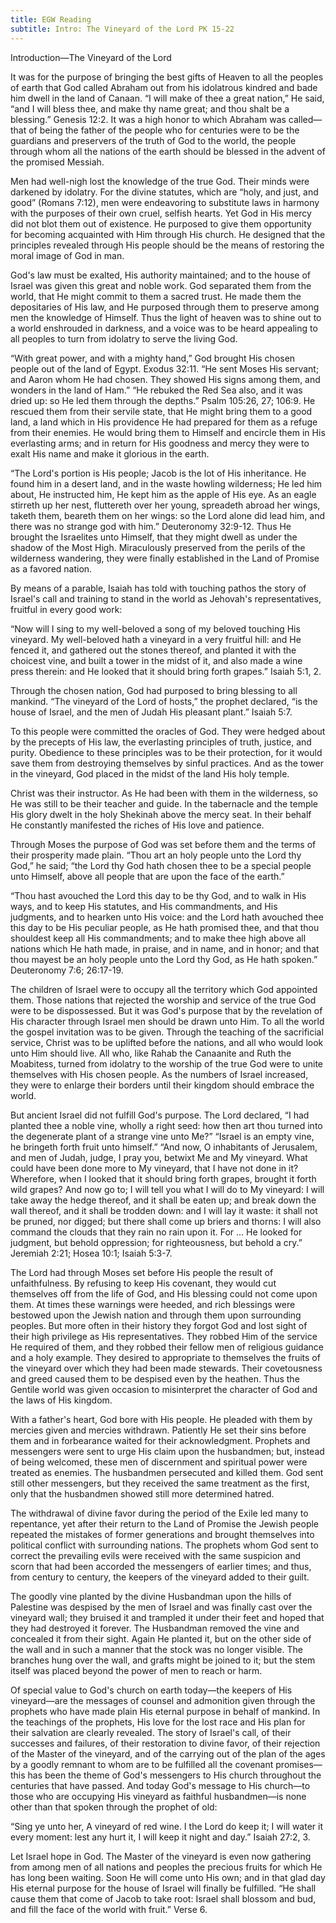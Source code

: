 ```yaml
---
title: EGW Reading
subtitle: Intro: The Vineyard of the Lord PK 15-22
---
```


Introduction—The Vineyard of the Lord

It was for the purpose of bringing the best gifts of Heaven to all the peoples of earth that God called Abraham out from his idolatrous kindred and bade him dwell in the land of Canaan. “I will make of thee a great nation,” He said, “and I will bless thee, and make thy name great; and thou shalt be a blessing.” Genesis 12:2. It was a high honor to which Abraham was called—that of being the father of the people who for centuries were to be the guardians and preservers of the truth of God to the world, the people through whom all the nations of the earth should be blessed in the advent of the promised Messiah.

Men had well-nigh lost the knowledge of the true God. Their minds were darkened by idolatry. For the divine statutes, which are “holy, and just, and good” (Romans 7:12), men were endeavoring to substitute laws in harmony with the purposes of their own cruel, selfish hearts. Yet God in His mercy did not blot them out of existence. He purposed to give them opportunity for becoming acquainted with Him through His church. He designed that the principles revealed through His people should be the means of restoring the moral image of God in man.

God's law must be exalted, His authority maintained; and to the house of Israel was given this great and noble work. God separated them from the world, that He might commit to them a sacred trust. He made them the depositaries of His law, and He purposed through them to preserve among men the knowledge of Himself. Thus the light of heaven was to shine out to a world enshrouded in darkness, and a voice was to be heard appealing to all peoples to turn from idolatry to serve the living God.

“With great power, and with a mighty hand,” God brought His chosen people out of the land of Egypt. Exodus 32:11. “He sent Moses His servant; and Aaron whom He had chosen. They showed His signs among them, and wonders in the land of Ham.” “He rebuked the Red Sea also, and it was dried up: so He led them through the depths.” Psalm 105:26, 27; 106:9. He rescued them from their servile state, that He might bring them to a good land, a land which in His providence He had prepared for them as a refuge from their enemies. He would bring them to Himself and encircle them in His everlasting arms; and in return for His goodness and mercy they were to exalt His name and make it glorious in the earth.

“The Lord's portion is His people; Jacob is the lot of His inheritance. He found him in a desert land, and in the waste howling wilderness; He led him about, He instructed him, He kept him as the apple of His eye. As an eagle stirreth up her nest, fluttereth over her young, spreadeth abroad her wings, taketh them, beareth them on her wings: so the Lord alone did lead him, and there was no strange god with him.” Deuteronomy 32:9-12. Thus He brought the Israelites unto Himself, that they might dwell as under the shadow of the Most High. Miraculously preserved from the perils of the wilderness wandering, they were finally established in the Land of Promise as a favored nation.

By means of a parable, Isaiah has told with touching pathos the story of Israel's call and training to stand in the world as Jehovah's representatives, fruitful in every good work:

“Now will I sing to my well-beloved a song of my beloved touching His vineyard. My well-beloved hath a vineyard in a very fruitful hill: and He fenced it, and gathered out the stones thereof, and planted it with the choicest vine, and built a tower in the midst of it, and also made a wine press therein: and He looked that it should bring forth grapes.” Isaiah 5:1, 2.

Through the chosen nation, God had purposed to bring blessing to all mankind. “The vineyard of the Lord of hosts,” the prophet declared, “is the house of Israel, and the men of Judah His pleasant plant.” Isaiah 5:7.

To this people were committed the oracles of God. They were hedged about by the precepts of His law, the everlasting principles of truth, justice, and purity. Obedience to these principles was to be their protection, for it would save them from destroying themselves by sinful practices. And as the tower in the vineyard, God placed in the midst of the land His holy temple.

Christ was their instructor. As He had been with them in the wilderness, so He was still to be their teacher and guide. In the tabernacle and the temple His glory dwelt in the holy Shekinah above the mercy seat. In their behalf He constantly manifested the riches of His love and patience.

Through Moses the purpose of God was set before them and the terms of their prosperity made plain. “Thou art an holy people unto the Lord thy God,” he said; “the Lord thy God hath chosen thee to be a special people unto Himself, above all people that are upon the face of the earth.”

“Thou hast avouched the Lord this day to be thy God, and to walk in His ways, and to keep His statutes, and His commandments, and His judgments, and to hearken unto His voice: and the Lord hath avouched thee this day to be His peculiar people, as He hath promised thee, and that thou shouldest keep all His commandments; and to make thee high above all nations which He hath made, in praise, and in name, and in honor; and that thou mayest be an holy people unto the Lord thy God, as He hath spoken.” Deuteronomy 7:6; 26:17-19.

The children of Israel were to occupy all the territory which God appointed them. Those nations that rejected the worship and service of the true God were to be dispossessed. But it was God's purpose that by the revelation of His character through Israel men should be drawn unto Him. To all the world the gospel invitation was to be given. Through the teaching of the sacrificial service, Christ was to be uplifted before the nations, and all who would look unto Him should live. All who, like Rahab the Canaanite and Ruth the Moabitess, turned from idolatry to the worship of the true God were to unite themselves with His chosen people. As the numbers of Israel increased, they were to enlarge their borders until their kingdom should embrace the world.

But ancient Israel did not fulfill God's purpose. The Lord declared, “I had planted thee a noble vine, wholly a right seed: how then art thou turned into the degenerate plant of a strange vine unto Me?” “Israel is an empty vine, he bringeth forth fruit unto himself.” “And now, O inhabitants of Jerusalem, and men of Judah, judge, I pray you, betwixt Me and My vineyard. What could have been done more to My vineyard, that I have not done in it? Wherefore, when I looked that it should bring forth grapes, brought it forth wild grapes? And now go to; I will tell you what I will do to My vineyard: I will take away the hedge thereof, and it shall be eaten up; and break down the wall thereof, and it shall be trodden down: and I will lay it waste: it shall not be pruned, nor digged; but there shall come up briers and thorns: I will also command the clouds that they rain no rain upon it. For ... He looked for judgment, but behold oppression; for righteousness, but behold a cry.” Jeremiah 2:21; Hosea 10:1; Isaiah 5:3-7.

The Lord had through Moses set before His people the result of unfaithfulness. By refusing to keep His covenant, they would cut themselves off from the life of God, and His blessing could not come upon them. At times these warnings were heeded, and rich blessings were bestowed upon the Jewish nation and through them upon surrounding peoples. But more often in their history they forgot God and lost sight of their high privilege as His representatives. They robbed Him of the service He required of them, and they robbed their fellow men of religious guidance and a holy example. They desired to appropriate to themselves the fruits of the vineyard over which they had been made stewards. Their covetousness and greed caused them to be despised even by the heathen. Thus the Gentile world was given occasion to misinterpret the character of God and the laws of His kingdom.

With a father's heart, God bore with His people. He pleaded with them by mercies given and mercies withdrawn. Patiently He set their sins before them and in forbearance waited for their acknowledgment. Prophets and messengers were sent to urge His claim upon the husbandmen; but, instead of being welcomed, these men of discernment and spiritual power were treated as enemies. The husbandmen persecuted and killed them. God sent still other messengers, but they received the same treatment as the first, only that the husbandmen showed still more determined hatred.

The withdrawal of divine favor during the period of the Exile led many to repentance, yet after their return to the Land of Promise the Jewish people repeated the mistakes of former generations and brought themselves into political conflict with surrounding nations. The prophets whom God sent to correct the prevailing evils were received with the same suspicion and scorn that had been accorded the messengers of earlier times; and thus, from century to century, the keepers of the vineyard added to their guilt.

The goodly vine planted by the divine Husbandman upon the hills of Palestine was despised by the men of Israel and was finally cast over the vineyard wall; they bruised it and trampled it under their feet and hoped that they had destroyed it forever. The Husbandman removed the vine and concealed it from their sight. Again He planted it, but on the other side of the wall and in such a manner that the stock was no longer visible. The branches hung over the wall, and grafts might be joined to it; but the stem itself was placed beyond the power of men to reach or harm.

Of special value to God's church on earth today—the keepers of His vineyard—are the messages of counsel and admonition given through the prophets who have made plain His eternal purpose in behalf of mankind. In the teachings of the prophets, His love for the lost race and His plan for their salvation are clearly revealed. The story of Israel's call, of their successes and failures, of their restoration to divine favor, of their rejection of the Master of the vineyard, and of the carrying out of the plan of the ages by a goodly remnant to whom are to be fulfilled all the covenant promises—this has been the theme of God's messengers to His church throughout the centuries that have passed. And today God's message to His church—to those who are occupying His vineyard as faithful husbandmen—is none other than that spoken through the prophet of old:

“Sing ye unto her, A vineyard of red wine. I the Lord do keep it; I will water it every moment: lest any hurt it, I will keep it night and day.” Isaiah 27:2, 3.

Let Israel hope in God. The Master of the vineyard is even now gathering from among men of all nations and peoples the precious fruits for which He has long been waiting. Soon He will come unto His own; and in that glad day His eternal purpose for the house of Israel will finally be fulfilled. “He shall cause them that come of Jacob to take root: Israel shall blossom and bud, and fill the face of the world with fruit.” Verse 6.